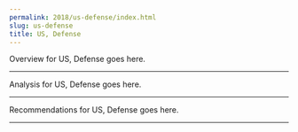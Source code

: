 ```yaml
---
permalink: 2018/us-defense/index.html
slug: us-defense
title: US, Defense
---
```


Overview for US, Defense goes here.

---

Analysis for US, Defense goes here.

---

Recommendations for US, Defense goes here.

---
